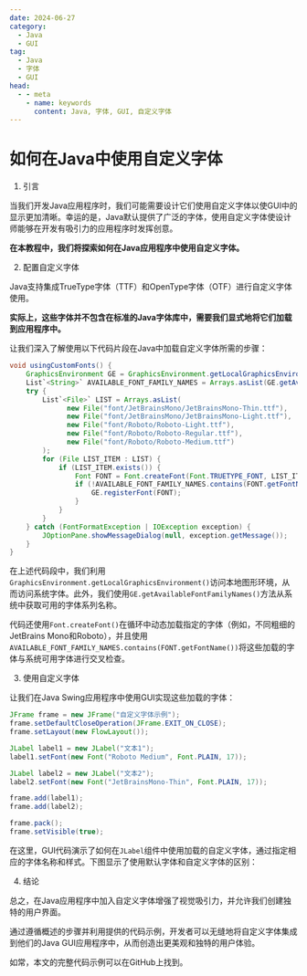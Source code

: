```yaml
---
date: 2024-06-27
category:
  - Java
  - GUI
tag:
  - Java
  - 字体
  - GUI
head:
  - - meta
    - name: keywords
      content: Java, 字体, GUI, 自定义字体
---
```

# 如何在Java中使用自定义字体

1. 引言

当我们开发Java应用程序时，我们可能需要设计它们使用自定义字体以使GUI中的显示更加清晰。幸运的是，Java默认提供了广泛的字体，使用自定义字体使设计师能够在开发有吸引力的应用程序时发挥创意。

**在本教程中，我们将探索如何在Java应用程序中使用自定义字体。**

2. 配置自定义字体

Java支持集成TrueType字体（TTF）和OpenType字体（OTF）进行自定义字体使用。

**实际上，这些字体并不包含在标准的Java字体库中，需要我们显式地将它们加载到应用程序中。**

让我们深入了解使用以下代码片段在Java中加载自定义字体所需的步骤：

```java
void usingCustomFonts() {
    GraphicsEnvironment GE = GraphicsEnvironment.getLocalGraphicsEnvironment();
    List`<String>` AVAILABLE_FONT_FAMILY_NAMES = Arrays.asList(GE.getAvailableFontFamilyNames());
    try {
        List`<File>` LIST = Arrays.asList(
              new File("font/JetBrainsMono/JetBrainsMono-Thin.ttf"),
              new File("font/JetBrainsMono/JetBrainsMono-Light.ttf"),
              new File("font/Roboto/Roboto-Light.ttf"),
              new File("font/Roboto/Roboto-Regular.ttf"),
              new File("font/Roboto/Roboto-Medium.ttf")
        );
        for (File LIST_ITEM : LIST) {
            if (LIST_ITEM.exists()) {
                Font FONT = Font.createFont(Font.TRUETYPE_FONT, LIST_ITEM);
                if (!AVAILABLE_FONT_FAMILY_NAMES.contains(FONT.getFontName())) {
                    GE.registerFont(FONT);
                }
            }
        }
    } catch (FontFormatException | IOException exception) {
        JOptionPane.showMessageDialog(null, exception.getMessage());
    }
}
```

在上述代码段中，我们利用`GraphicsEnvironment.getLocalGraphicsEnvironment()`访问本地图形环境，从而访问系统字体。此外，我们使用`GE.getAvailableFontFamilyNames()`方法从系统中获取可用的字体系列名称。

代码还使用`Font.createFont()`在循环中动态加载指定的字体（例如，不同粗细的JetBrains Mono和Roboto），并且使用`AVAILABLE_FONT_FAMILY_NAMES.contains(FONT.getFontName())`将这些加载的字体与系统可用字体进行交叉检查。

3. 使用自定义字体

让我们在Java Swing应用程序中使用GUI实现这些加载的字体：

```java
JFrame frame = new JFrame("自定义字体示例");
frame.setDefaultCloseOperation(JFrame.EXIT_ON_CLOSE);
frame.setLayout(new FlowLayout());

JLabel label1 = new JLabel("文本1");
label1.setFont(new Font("Roboto Medium", Font.PLAIN, 17));

JLabel label2 = new JLabel("文本2");
label2.setFont(new Font("JetBrainsMono-Thin", Font.PLAIN, 17));

frame.add(label1);
frame.add(label2);

frame.pack();
frame.setVisible(true);
```

在这里，GUI代码演示了如何在`JLabel`组件中使用加载的自定义字体，通过指定相应的字体名称和样式。下图显示了使用默认字体和自定义字体的区别：

4. 结论

总之，在Java应用程序中加入自定义字体增强了视觉吸引力，并允许我们创建独特的用户界面。

通过遵循概述的步骤并利用提供的代码示例，开发者可以无缝地将自定义字体集成到他们的Java GUI应用程序中，从而创造出更美观和独特的用户体验。

如常，本文的完整代码示例可以在GitHub上找到。